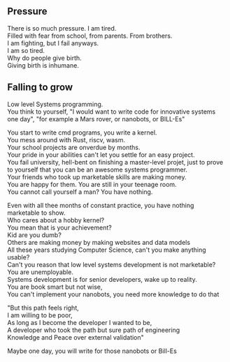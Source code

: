 
## Pressure
There is so much pressure. I am tired.  
Filled with fear from school, from parents. From brothers.  
I am fighting, but I fail anyways.  
I am so tired.  
Why do people give birth.   
Giving birth is inhumane.   


## Falling to grow
Low level Systems programming.  
You think to yourself, "I would want to write code for innovative systems one day",
"for example a Mars rover, or nanobots, or BILL-Es"

You start to write cmd programs, you write a kernel.  
You mess around with Rust, riscv, wasm.  
Your school projects are onverdue by months.    
Your pride in your abilities can't let you settle for an easy project.  
You fail university, hell-bent on finishing a master-level projet, just to prove to yourself that you can be an awesome systems programmer.   
Your friends who took up marketable skills are making money.    
You are happy for them. You are still in your teenage room.  
You cannot call yourself a man? You have nothing.  

Even with all thee months of constant practice, you have nothing marketable to show.  
Who cares about a hobby kernel?  
You mean that is your achievement?  
Kid are you dumb?  
Others are making money by making websites and data models  
All these years studying Computer Science, can't you make anything usable?  
Can't you reason that low level systems development is not marketable?  
You are unemployable.   
Systems development is for senior developers, wake up to reality.   
You are book smart but not wise,  
You can't implement your nanobots, you need more knowledge to do that   

"But this path feels right,  
I am willing to be poor,  
As long as I become the developer I wanted to be,   
A developer who took the path but sure path of engineering  
Knowledge and Peace over external validation"

Maybe one day, you will write for those nanobots or Bill-Es

